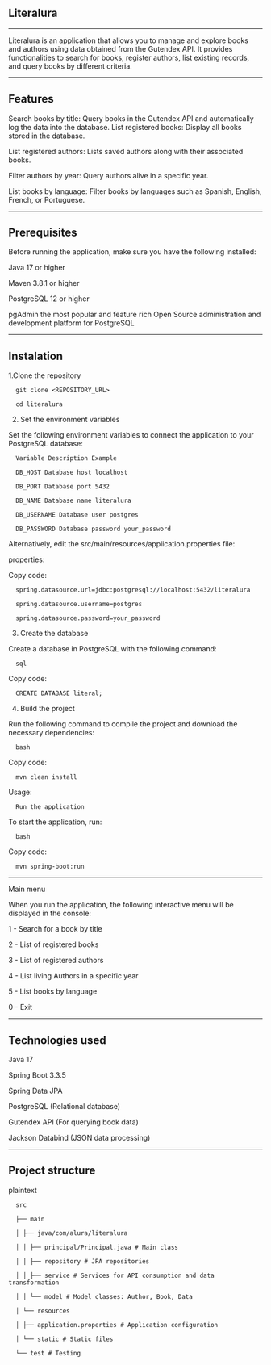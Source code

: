 Literalura
------------------------------------------------------------------------------
-------------------------------------------------------------------------------
Literalura is an application that allows you to manage and explore books and authors using data obtained from the Gutendex API. It provides functionalities to search for books, register authors, list existing records, and query books by different criteria.



-------------------------------------------------------------------------------
Features
-------------------------------------------------------------------------------

Search books by title: Query books in the Gutendex API and automatically log the data into the database.
List registered books: Display all books stored in the database.

List registered authors: Lists saved authors along with their associated books.

Filter authors by year: Query authors alive in a specific year.

List books by language: Filter books by languages ​​such as Spanish, English, French, or Portuguese.



-------------------------------------------------------------------------------
Prerequisites
-------------------------------------------------------------------------------
Before running the application, make sure you have the following installed:

Java 17 or higher

Maven 3.8.1 or higher

PostgreSQL 12 or higher

pgAdmin the most popular and feature rich Open Source administration and development platform for PostgreSQL

-------------------------------------------------------------------------------
Instalation
-------------------------------------------------------------------------------

1.Clone the repository

      git clone <REPOSITORY_URL>

      cd literalura

2. Set the environment variables

Set the following environment variables to connect the application to your PostgreSQL database:

      Variable Description Example

      DB_HOST Database host localhost

      DB_PORT Database port 5432

      DB_NAME Database name literalura

      DB_USERNAME Database user postgres

      DB_PASSWORD Database password your_password

Alternatively, edit the src/main/resources/application.properties file:

properties:

   Copy code:

      spring.datasource.url=jdbc:postgresql://localhost:5432/literalura

      spring.datasource.username=postgres

      spring.datasource.password=your_password

3. Create the database
   
Create a database in PostgreSQL with the following command:

      sql

   Copy code:

      CREATE DATABASE literal;

4. Build the project

Run the following command to compile the project and download the necessary dependencies:


      bash

Copy code:

      mvn clean install

Usage:

      Run the application

To start the application, run:

      bash

Copy code:

      mvn spring-boot:run

-------------------------------------------------------------------------------
Main menu

When you run the application, the following interactive menu will be displayed in the console:


1 - Search for a book by title

2 - List of registered books

3 - List of registered authors

4 - List living Authors in a specific year

5 - List books by language

0 - Exit

-------------------------------------------------------------------------------
Technologies used
-------------------------------------------------------------------------------

Java 17

Spring Boot 3.3.5

Spring Data JPA

PostgreSQL (Relational database)

Gutendex API (For querying book data)

Jackson Databind (JSON data processing)

-------------------------------------------------------------------------------
Project structure
-------------------------------------------------------------------------------

plaintext

      src

      ├── main
      
      │ ├── java/com/alura/literalura
      
      │ │ ├── principal/Principal.java # Main class
      
      │ │ ├── repository # JPA repositories
      
      │ │ ├── service # Services for API consumption and data transformation
      
      │ │ └── model # Model classes: Author, Book, Data
      
      │ └── resources
      
      │ ├── application.properties # Application configuration
      
      │ └── static # Static files
      
      └── test # Testing



